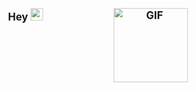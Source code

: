 <h2 align="center">Hey <img src="https://media.giphy.com/media/hvRJCLFzcasrR4ia7z/giphy.gif" width="25px">
<img align="right" height="150rem" alt="GIF" src="https://media4.giphy.com/media/RbDKaczqWovIugyJmW/200w.webp?cid=ecf05e47yrznhyd4w1cnwbe3hlilpmls3c0mrsymhdzmzp5z&rid=200w.webp" />
